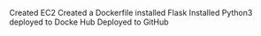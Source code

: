 Created EC2
Created a Dockerfile
installed Flask
Installed Python3
deployed to Docke Hub
Deployed to GitHub
